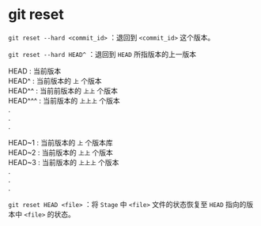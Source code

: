 # git reset

`git reset --hard <commit_id>` ：退回到 `<commit_id>` 这个版本。


`git reset --hard HEAD^` ：退回到 `HEAD` 所指版本的上一版本

HEAD : 当前版本  
HEAD^ : 当前版本的 `上` 个版本  
HEAD^^ : 当前前版本的 `上上` 个版本  
HEAD^^^ : 当前版本的 `上上上` 个版本  
.  
.  
.

HEAD~1 : 当前版本的 `上` 个版本库  
HEAD~2 : 当前版本的 `上上` 个版本  
HEAD~3 : 当前版本的 `上上上` 个版本  
.  
.  
.


`git reset HEAD <file>` ：将 `Stage` 中 `<file>` 文件的状态恢复至 `HEAD` 指向的版本中 `<file>` 的状态。
